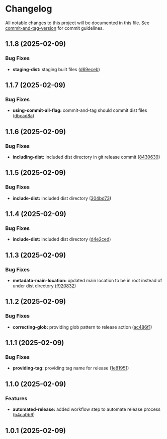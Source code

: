 # Changelog

All notable changes to this project will be documented in this file. See [commit-and-tag-version](https://github.com/absolute-version/commit-and-tag-version) for commit guidelines.

## 1.1.8 (2025-02-09)


### Bug Fixes

* **staging-dist:** staging built files ([d69eceb](https://github.com/Liam-Johnston/yaml-helper/commit/d69eceb2178f5fa7f3ae22b7887f9c2e622bbc49))

## 1.1.7 (2025-02-09)


### Bug Fixes

* **using-commit-all-flag:** commit-and-tag should commit dist files ([dbcad8a](https://github.com/Liam-Johnston/yaml-helper/commit/dbcad8aa488a86dbbbe344d4b4a8a17681ca2cf6))

## 1.1.6 (2025-02-09)


### Bug Fixes

* **including-dist:** included dist directory in git release commit ([8430639](https://github.com/Liam-Johnston/yaml-helper/commit/8430639431e8919e9c97bf8e7bac87b97e5cccaf))

## 1.1.5 (2025-02-09)


### Bug Fixes

* **include-dist:** included dist directory ([304bd73](https://github.com/Liam-Johnston/yaml-helper/commit/304bd73c908c512ea1581d581d176ecf24d31535))

## 1.1.4 (2025-02-09)


### Bug Fixes

* **include-dist:** included dist directory ([d4e2ced](https://github.com/Liam-Johnston/yaml-helper/commit/d4e2cedfdf8cedfe2b84df22ef724206f6be898e))

## 1.1.3 (2025-02-09)


### Bug Fixes

* **metadata-main-location:** updated main location to be in root instead of under dist directory ([f920832](https://github.com/Liam-Johnston/yaml-helper/commit/f920832d6790f3c4cdf7587ad487988097ec171a))

## 1.1.2 (2025-02-09)


### Bug Fixes

* **correcting-glob:** providing glob pattern to release action ([ac486f1](https://github.com/Liam-Johnston/yaml-helper/commit/ac486f184dc96a9e922e57c94644f129aabb6bc4))

## 1.1.1 (2025-02-09)


### Bug Fixes

* **providing-tag:** providing tag name for release ([1e81951](https://github.com/Liam-Johnston/yaml-helper/commit/1e81951f2c8625889ebd21e3df24d654a8f88419))

## 1.1.0 (2025-02-09)


### Features

* **automated-release:** added workflow step to automate release process ([b4ca0b6](https://github.com/Liam-Johnston/yaml-helper/commit/b4ca0b6e416938faf85c8501eca47bfd7ece0bec))

## 1.0.1 (2025-02-09)
